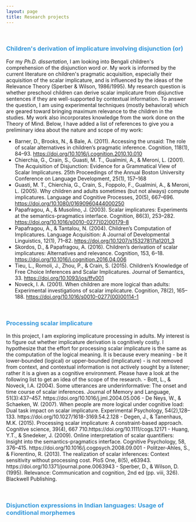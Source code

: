 ```yaml
---
layout: page
title: Research projects
---
```


 &nbsp;  
 
<h3> <span style="color: #3498DB ;">Children's derivation of implicature involving disjunction (or)</span> </h3> 

For my _Ph.D._ _dissertation_, I am looking into Bengali children's comprehension of the disjunction word _or_. My work is informed by the current literature on children's pragmatic acquisition, especially their acquisition of the scalar implicature, and is influenced by the ideas of the Relevance Theory (Sperber & Wilson, 1986/1995). My research question is whether preschool children can derive scalar implicature from disjunctive sentences if they are well-supported by contextual information. To answer the question, I am using experimental techniques (mostly behavioral) which are geared toward bringing maximum relevance to the children in the studies. My work also incorporates knowledge from the work done on the Theory of Mind.  Below, I have added a list of references to give you a preliminary idea about the nature and scope of my work: 
- Barner, D., Brooks, N., & Bale, A. (2011). Accessing the unsaid: The role of scalar alternatives in children’s pragmatic inference. Cognition, 118(1), 84–93. https://doi.org/10.1016/j.cognition.2010.10.010
- Chierchia, G., Crain, S., Guasti, M. T., Gualmini, A., & Meroni, L. (2001). The Acquisition of Disjunction: Evidence for a Grammatical View of Scalar Implicatures. 25th Proceedings of the Annual Boston University Conference on Language Development, 25(1), 157–168
- Guasti, M. T., Chierchia, G., Crain, S., Foppolo, F., Gualmini, A., & Meroni, L. (2005). Why children and adults sometimes (but not always) compute implicatures. Language and Cognitive Processes, 20(5), 667–696. https://doi.org/10.1080/01690960444000250
- Papafragou, A., & Musolino, J. (2003). Scalar implicatures: Experiments at the semantics-pragmatics interface. Cognition, 86(3), 253–282. https://doi.org/10.1016/s0010-0277(02)00179-8
- Papafragou, A., & Tantalou, N. (2004). Children’s Computation of Implicatures. Language Acquisition: A Journal of Developmental Linguistics, 12(1), 71–82. https://doi.org/10.1207/s15327817la1201_3
- Skordos, D., & Papafragou, A. (2016). Children’s derivation of scalar implicatures: Alternatives and relevance. Cognition, 153, 6–18. https://doi.org/10.1016/j.cognition.2016.04.006
- Tieu, L., Romoli, J., Zhou, P., & Crain, S. (2015). Children’s Knowledge of Free Choice Inferences and Scalar Implicatures. Journal of Semantics, 33. https://doi.org/10.1093/jos/ffv001
- Noveck, I. A. (2001). When children are more logical than adults: Experimental investigations of scalar implicature. Cognition, 78(2), 165–188. https://doi.org/10.1016/s0010-0277(00)00114-1 

 &nbsp;    

<h3> <span style="color: #3498DB ;">Processing scalar implicature </span> </h3> 
In this project, I am exploring implicature processing in adults. My interest is to figure out whether implicature derivation is cognitively costly. I hypothesize that the effort for processing scalar implicature is the same as the computation of the logical meaning. It is because every meaning - be it lower-bounded (logical) or upper-bounded (implicature) - is not removed from context, and contextual information is not actively sought by a listener; rather it is a given as a cognitive environment. Please have a look at the following list to get an idea of the scope of the research. 
- Bott, L., & Noveck, I.A. (2004). Some utterances are underinformative: The onset and time course of scalar inferences. Journal of Memory and Language, 51(3):437–457. https://doi.org/10.1016/j.jml.2004.05.006
- De Neys, W., & Schaeken, W. (2007). When people are more logical under cognitive load: Dual task impact on scalar implicature. Experimental Psychology, 54(2),128–133. https://doi.org/10.1027/1618-3169.54.2.128
- Degen, J., & Tanenhaus, M.K. (2015). Processing scalar implicature: A constraint-based approach. Cognitive science, 39(4), 667 710.https://doi.org/10.1111/cogs.12171
- Huang, Y.T., & Snedeker, J. (2009). Online interpretation of scalar quantifiers: Insight into the semantics-pragmatics interface. Cognitive Psychology, 58, 376–415. https://doi.org/10.1016/j.cogpsych.2008.09.001
- Politzer-Ahles, S., & Fiorentino, R. (2013). The realization of scalar inferences: Context sensitivity without processing cost. PloS One, 8(5), e63943. https://doi.org/10.1371/journal.pone.0063943
- Sperber, D., & Wilson, D. (1995). Relevance: Communication and cognition, 2nd ed (pp. viii, 326). Blackwell Publishing.


 &nbsp;    



<h3> <span style="color: #3498DB ;">Disjunction expressions in Indian languages: Usage of conditional morphemes </span> </h3>





